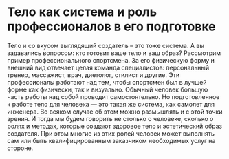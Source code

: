 # Тело как система и роль профессионалов в его подготовке

Тело и со вкусом выглядящий создатель – это тоже система. А вы задавались вопросом: кто готовит ваше тело и ваш образ? Рассмотрим пример профессионального спортсмена. За его физическую форму и внешний вид отвечает целая команда специалистов: персональный тренер, массажист, врач, диетолог, стилист и другие. Эти профессионалы работают над тем, чтобы спортсмен был в лучшей форме как физически, так и визуально.
Обычный человек большую часть работы над собой проводит самостоятельно. Но подготовленное к работе тело для человека — это такая же система, как самолет для инженера. Во всяком случае об этом можно размышлять и с этой точки зрения. И тогда мы будем говорить не столько о человеке, сколько о ролях и методах, которые создают здоровое тело и эстетический образ создателя. При этом многие из этих ролей человек может выполнять сам или быть квалифицированным заказчиком необходимых услуг на стороне.
